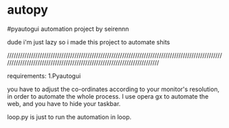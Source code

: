 # autopy
#pyautogui automation project by seirennn

dude i'm just lazy so i made this project to automate shits 

/////////////////////////////////////////////////////////////////////////////////////////////////////////////////////////////////////////////////////////////////////////



requirements:
1.Pyautogui

you have to adjust the co-ordinates according to your monitor's resolution, in order to automate the whole process.
I use opera gx to automate the web, and you have to hide your taskbar.

loop.py is just to run the automation in loop.
